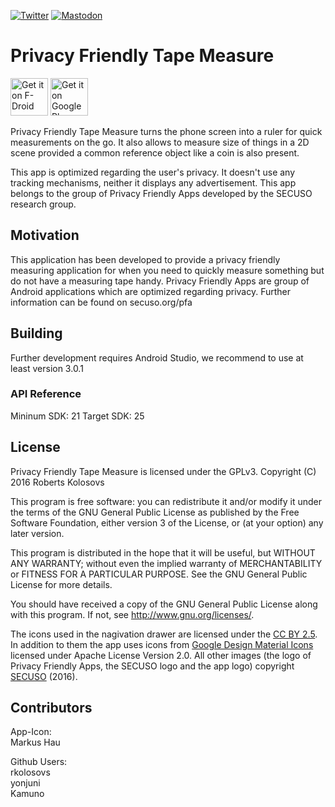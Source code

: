 [![Twitter](https://img.shields.io/badge/twitter-@SECUSOResearch-%231DA1F2.svg?&style=flat-square&logo=twitter&logoColor=1DA1F2)][Twitter]
[![Mastodon](https://img.shields.io/badge/mastodon-@SECUSO__Research@baw%C3%BC.social-%233088D4.svg?&style=flat-square&logo=mastodon&logoColor=3088D4)][Mastodon]

[Mastodon]: https://xn--baw-joa.social/@SECUSO_Research
[Twitter]: https://twitter.com/SECUSOResearch
# Privacy Friendly Tape Measure

[<img src="https://fdroid.gitlab.io/artwork/badge/get-it-on.png"
     alt="Get it on F-Droid"
     height="60">](https://f-droid.org/packages/org.secuso.privacyfriendlytapemeasure/)
[<img src="https://play.google.com/intl/en_us/badges/images/generic/en-play-badge.png"
     alt="Get it on Google Play"
     height="60">](https://play.google.com/store/apps/details?id=org.secuso.privacyfriendlytapemeasure)

Privacy Friendly Tape Measure turns the phone screen into a ruler for quick measurements on the go. It also allows to measure size of things in a 2D scene provided a common reference object like a coin is also present.

This app is optimized regarding the user's privacy. It doesn't use any tracking mechanisms, neither it displays any advertisement. This app belongs to the group of Privacy Friendly Apps developed by the SECUSO research group. 

## Motivation

This application has been developed to provide a privacy friendly measuring application for when you need to quickly measure something but do not have a measuring tape handy. Privacy Friendly Apps are group of Android applications which are optimized regarding privacy. Further information can be found on secuso.org/pfa

## Building

Further development requires Android Studio, we recommend to use at least version 3.0.1
 
### API Reference

Mininum SDK: 21
Target SDK: 25 

## License

Privacy Friendly Tape Measure is licensed under the GPLv3.
Copyright (C) 2016 Roberts Kolosovs

This program is free software: you can redistribute it and/or modify
it under the terms of the GNU General Public License as published by
the Free Software Foundation, either version 3 of the License, or
(at your option) any later version.

This program is distributed in the hope that it will be useful,
but WITHOUT ANY WARRANTY; without even the implied warranty of
MERCHANTABILITY or FITNESS FOR A PARTICULAR PURPOSE.  See the
GNU General Public License for more details.

You should have received a copy of the GNU General Public License
along with this program. If not, see <http://www.gnu.org/licenses/>.

The icons used in the nagivation drawer are licensed under the [CC BY 2.5](http://creativecommons.org/licenses/by/2.5/). In addition to them the app uses icons from [Google Design Material Icons](https://design.google.com/icons/index.html) licensed under Apache License Version 2.0. All other images (the logo of Privacy Friendly Apps, the SECUSO logo and the app logo) copyright [SECUSO](www.secuso.org) (2016).

## Contributors

App-Icon: <br />
Markus Hau<br />

Github Users: <br />
rkolosovs<br />
yonjuni<br />
Kamuno
